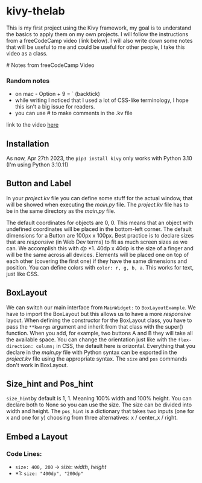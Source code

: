 # kivy-thelab
 
This is my first project using the Kivy framework, my goal is to understand the basics to apply them on my own projects.
I will follow the instructions from a freeCodeCamp video (link below).
I will also write down some notes that will be useful to me and could be useful for other people, I take this video as a class.

# Notes from freeCodeCamp Video

### Random notes
- on mac - Option + 9 = ` (backtick)
- while writing I noticed that I used a lot of CSS-like terminology, I hope this isn't a big issue for readers.
- you can use # to make comments in the .kv file

link to the video [here](https://youtu.be/l8Imtec4ReQ)

## Installation

As now, Apr 27th 2023, the  ```pip3 install kivy```  only works with Python 3.10
(I'm using Python 3.10.11)

## Button and Label

In your _project.kv_ file you can define some stuff for the actual window, that will be showed when executing the _main.py_ file. 
The _project.kv_ file has to be in the same directory as the _main.py_ file.

The default coordinates for objects are 0, 0. This means that an object with undefined coordinates will be placed in the bottom-left corner.
The default dimensions for a Button are 100px x 100px.
Best practice is to declare sizes that are _responsive_ (in Web Dev terms) to fit as much screen sizes as we can. We accomplish this with _dp_ *1. 40dp x 40dp is the size of a finger and will be the same across all devices.
Elements will be placed one on top of each other (covering the first one) if they have the same dimensions and position. 
You can define colors with ```color: r, g, b, a```. This works for text, just like CSS.

## BoxLayout

We can switch our main interface from ```MainWidget:``` to ```BoxLayoutExample```. 
We have to import the BoxLayout but this allows us to have a more _responsive_ layout.
When defining the constructor for the BoxLayout class, you have to pass the ```**kwargs``` argument and inherit from that class with the super() function. 
When you add, for example, two buttons A and B they will take all the available space.
You can change the orientation just like with the ```flex-direction: column;``` in CSS, the default here is orizontal.
Everything that you declare in the _main.py_ file with Python syntax can be exported in the _project.kv_ file using the appropriate syntax.
The ```size``` and ```pos``` commands don't work in BoxLayout.

## Size_hint and Pos_hint
```size_hint```by default is 1, 1. Meaning 100% width and 100% height. You can declare both to None so you can use the size. The size can be divided into width and height.
The ```pos_hint``` is a dictionary that takes two inputs (one for x and one for y) choosing from three alternatives: x / center_x / right.

## Embed a Layout

### Code Lines: 
- ```size: 400, 200``` -> size: _width_, _height_
- *1: ```size: "400dp", "200dp"```
